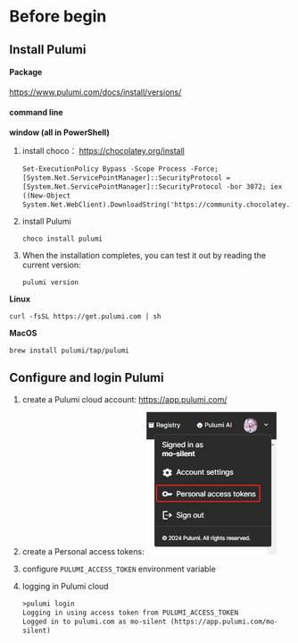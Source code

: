 # Before begin

## Install Pulumi

#### Package

https://www.pulumi.com/docs/install/versions/

#### command line

**window (all in PowerShell)**

1. install choco： https://chocolatey.org/install

   ```shell
   Set-ExecutionPolicy Bypass -Scope Process -Force; [System.Net.ServicePointManager]::SecurityProtocol = [System.Net.ServicePointManager]::SecurityProtocol -bor 3072; iex ((New-Object System.Net.WebClient).DownloadString('https://community.chocolatey.org/install.ps1'))
   ```

2. install Pulumi

   ```shell
   choco install pulumi
   ```

3. When the installation completes, you can test it out by reading the current version:

   ```shell
   pulumi version
   ```

**Linux**

```shell
curl -fsSL https://get.pulumi.com | sh
```

**MacOS**

```shell
brew install pulumi/tap/pulumi
```

## Configure and login Pulumi

1. create a Pulumi cloud account: https://app.pulumi.com/

2. create a Personal access tokens:
   ![access-tokent](./images/pulumi-cloud-access-token.png)

3. configure `PULUMI_ACCESS_TOKEN` environment variable

4. logging in Pulumi cloud

   ```shell
   >pulumi login
   Logging in using access token from PULUMI_ACCESS_TOKEN
   Logged in to pulumi.com as mo-silent (https://app.pulumi.com/mo-silent)
   ```



